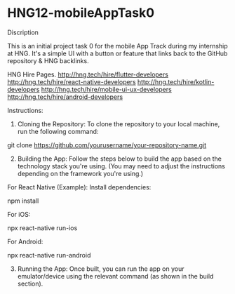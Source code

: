 # HNG12-mobileAppTask0

Discription

This is an initial project task 0 for the mobile App Track during my internship at HNG. It's a simple UI with a button or feature that links back to the GitHub repository & HNG backlinks.

HNG Hire Pages.
http://hng.tech/hire/flutter-developers
http://hng.tech/hire/react-native-developers
http://hng.tech/hire/kotlin-developers
http://hng.tech/hire/mobile-ui-ux-developers
http://hng.tech/hire/android-developers


Instructions:
1. Cloning the Repository:
To clone the repository to your local machine, run the following command:

git clone https://github.com/yourusername/your-repository-name.git


2. Building the App:
Follow the steps below to build the app based on the technology stack you're using. (You may need to adjust the instructions depending on the framework you're using.)

For React Native (Example):
Install dependencies:

npm install

For iOS:

npx react-native run-ios

For Android:

npx react-native run-android

3. Running the App:
Once built, you can run the app on your emulator/device using the relevant command (as shown in the build section).
